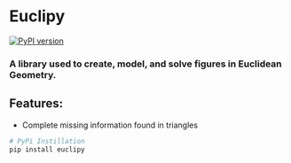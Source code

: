 # Euclipy
[![PyPI version](https://badge.fury.io/py/euclipy.svg)](https://badge.fury.io/py/euclipy)



### A library used to create, model, and solve figures in Euclidean Geometry.
## Features:

- Complete missing information found in triangles
```sh
# PyPi Instillation
pip install euclipy
```
